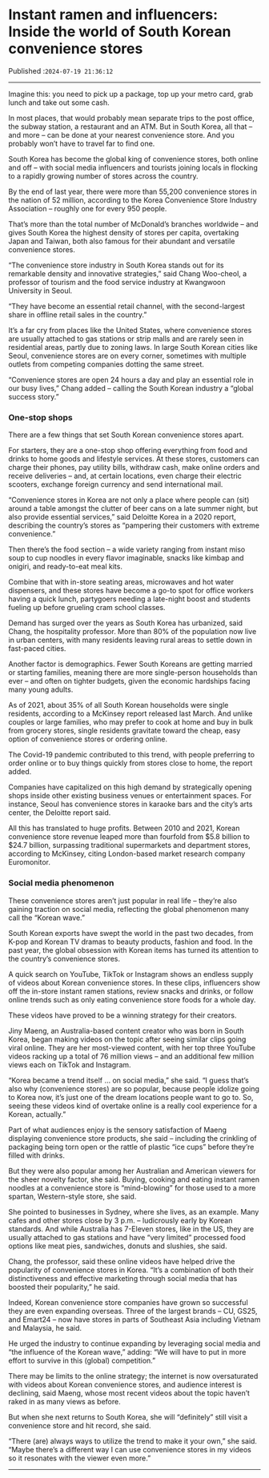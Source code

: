 # Instant ramen and influencers: Inside the world of South Korean convenience stores

Published :`2024-07-19 21:36:12`

---

Imagine this: you need to pick up a package, top up your metro card, grab lunch and take out some cash.

In most places, that would probably mean separate trips to the post office, the subway station, a restaurant and an ATM. But in South Korea, all that – and more – can be done at your nearest convenience store. And you probably won’t have to travel far to find one.

South Korea has become the global king of convenience stores, both online and off – with social media influencers and tourists joining locals in flocking to a rapidly growing number of stores across the country.

By the end of last year, there were more than 55,200 convenience stores in the nation of 52 million, according to the Korea Convenience Store Industry Association – roughly one for every 950 people.

That’s more than the total number of McDonald’s branches worldwide – and gives South Korea the highest density of stores per capita, overtaking Japan and Taiwan, both also famous for their abundant and versatile convenience stores.

“The convenience store industry in South Korea stands out for its remarkable density and innovative strategies,” said Chang Woo-cheol, a professor of tourism and the food service industry at Kwangwoon University in Seoul.

“They have become an essential retail channel, with the second-largest share in offline retail sales in the country.”

It’s a far cry from places like the United States, where convenience stores are usually attached to gas stations or strip malls and are rarely seen in residential areas, partly due to zoning laws. In large South Korean cities like Seoul, convenience stores are on every corner, sometimes with multiple outlets from competing companies dotting the same street.

“Convenience stores are open 24 hours a day and play an essential role in our busy lives,” Chang added – calling the South Korean industry a “global success story.”

### One-stop shops

There are a few things that set South Korean convenience stores apart.

For starters, they are a one-stop shop offering everything from food and drinks to home goods and lifestyle services. At these stores, customers can charge their phones, pay utility bills, withdraw cash, make online orders and receive deliveries – and, at certain locations, even charge their electric scooters, exchange foreign currency and send international mail.

“Convenience stores in Korea are not only a place where people can (sit) around a table amongst the clutter of beer cans on a late summer night, but also provide essential services,” said Deloitte Korea in a 2020 report, describing the country’s stores as “pampering their customers with extreme convenience.”

Then there’s the food section – a wide variety ranging from instant miso soup to cup noodles in every flavor imaginable, snacks like kimbap and onigiri, and ready-to-eat meal kits.

Combine that with in-store seating areas, microwaves and hot water dispensers, and these stores have become a go-to spot for office workers having a quick lunch, partygoers needing a late-night boost and students fueling up before grueling cram school classes.

Demand has surged over the years as South Korea has urbanized, said Chang, the hospitality professor. More than 80% of the population now live in urban centers, with many residents leaving rural areas to settle down in fast-paced cities.

Another factor is demographics. Fewer South Koreans are getting married or starting families, meaning there are more single-person households than ever – and often on tighter budgets, given the economic hardships facing many young adults.

As of 2021, about 35% of all South Korean households were single residents, according to a McKinsey report released last March. And unlike couples or large families, who may prefer to cook at home and buy in bulk from grocery stores, single residents gravitate toward the cheap, easy option of convenience stores or ordering online.

The Covid-19 pandemic contributed to this trend, with people preferring to order online or to buy things quickly from stores close to home, the report added.

Companies have capitalized on this high demand by strategically opening shops inside other existing business venues or entertainment spaces. For instance, Seoul has convenience stores in karaoke bars and the city’s arts center, the Deloitte report said.

All this has translated to huge profits. Between 2010 and 2021, Korean convenience store revenue leaped more than fourfold from $5.8 billion to $24.7 billion, surpassing traditional supermarkets and department stores, according to McKinsey, citing London-based market research company Euromonitor.

### Social media phenomenon

These convenience stores aren’t just popular in real life – they’re also gaining traction on social media, reflecting the global phenomenon many call the “Korean wave.”

South Korean exports have swept the world in the past two decades, from K-pop and Korean TV dramas to beauty products, fashion and food. In the past year, the global obsession with Korean items has turned its attention to the country’s convenience stores.

A quick search on YouTube, TikTok or Instagram shows an endless supply of videos about Korean convenience stores. In these clips, influencers show off the in-store instant ramen stations, review snacks and drinks, or follow online trends such as only eating convenience store foods for a whole day.

These videos have proved to be a winning strategy for their creators.

Jiny Maeng, an Australia-based content creator who was born in South Korea, began making videos on the topic after seeing similar clips going viral online. They are her most-viewed content, with her top three YouTube videos racking up a total of 76 million views – and an additional few million views each on TikTok and Instagram.

“Korea became a trend itself … on social media,” she said. “I guess that’s also why (convenience stores) are so popular, because people idolize going to Korea now, it’s just one of the dream locations people want to go to. So, seeing these videos kind of overtake online is a really cool experience for a Korean, actually.”

Part of what audiences enjoy is the sensory satisfaction of Maeng displaying convenience store products, she said – including the crinkling of packaging being torn open or the rattle of plastic “ice cups” before they’re filled with drinks.

But they were also popular among her Australian and American viewers for the sheer novelty factor, she said. Buying, cooking and eating instant ramen noodles at a convenience store is “mind-blowing” for those used to a more spartan, Western-style store, she said.

She pointed to businesses in Sydney, where she lives, as an example. Many cafes and other stores close by 3 p.m. – ludicrously early by Korean standards. And while Australia has 7-Eleven stores, like in the US, they are usually attached to gas stations and have “very limited” processed food options like meat pies, sandwiches, donuts and slushies, she said.

Chang, the professor, said these online videos have helped drive the popularity of convenience stores in Korea. “It’s a combination of both their distinctiveness and effective marketing through social media that has boosted their popularity,” he said.

Indeed, Korean convenience store companies have grown so successful they are even expanding overseas. Three of the largest brands – CU, GS25, and Emart24 – now have stores in parts of Southeast Asia including Vietnam and Malaysia, he said.

He urged the industry to continue expanding by leveraging social media and “the influence of the Korean wave,” adding: “We will have to put in more effort to survive in this (global) competition.”

There may be limits to the online strategy; the internet is now oversaturated with videos about Korean convenience stores, and audience interest is declining, said Maeng, whose most recent videos about the topic haven’t raked in as many views as before.

But when she next returns to South Korea, she will “definitely” still visit a convenience store and hit record, she said.

“There (are) always ways to utilize the trend to make it your own,” she said. “Maybe there’s a different way I can use convenience stores in my videos so it resonates with the viewer even more.”

---

